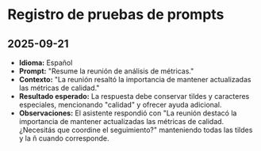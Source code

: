 # Registro de pruebas de prompts

## 2025-09-21

- **Idioma:** Español
- **Prompt:** "Resume la reunión de análisis de métricas."
- **Contexto:** "La reunión resaltó la importancia de mantener actualizadas las métricas de calidad."
- **Resultado esperado:** La respuesta debe conservar tildes y caracteres especiales, mencionando "calidad" y ofrecer ayuda adicional.
- **Observaciones:** El asistente respondió con "La reunión destacó la importancia de mantener actualizadas las métricas de calidad. ¿Necesitás que coordine el seguimiento?" manteniendo todas las tildes y la ñ cuando corresponde.

